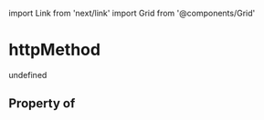 import Link from 'next/link'
import Grid from '@components/Grid'

# httpMethod

undefined

## Property of



